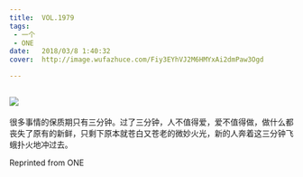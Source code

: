```yaml
---
title:	VOL.1979
tags:
 - 一个
 - ONE
date:	2018/03/8 1:40:32
cover:	http://image.wufazhuce.com/Fiy3EYhVJ2M6HMYxAi2dmPaw3Ogd

---
```

![](http://image.wufazhuce.com/Fiy3EYhVJ2M6HMYxAi2dmPaw3Ogd)
---

很多事情的保质期只有三分钟。过了三分钟，人不值得爱，爱不值得做，做什么都丧失了原有的新鲜，只剩下原本就苍白又苍老的微妙火光，新的人奔着这三分钟飞蛾扑火地冲过去。
 
Reprinted from ONE
